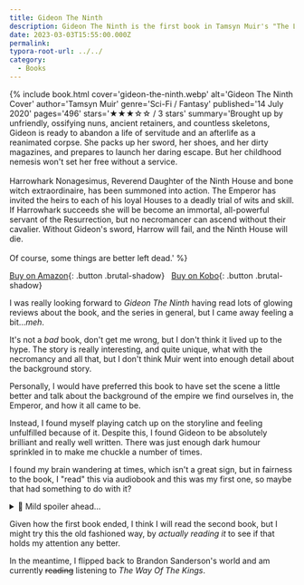 ```yaml
---
title: Gideon The Ninth
description: Gideon The Ninth is the first book in Tamsyn Muir's "The Locked Tomb " series
date: 2023-03-03T15:55:00.000Z
permalink:
typora-root-url: ../../
category:
  - Books
---
```


{% include book.html
cover='gideon-the-ninth.webp'
alt='Gideon The Ninth Cover'
author='Tamsyn Muir'
genre='Sci-Fi / Fantasy'
published='14 July 2020'
pages='496'
stars='★★★☆☆ / 3 stars'
summary='Brought up by unfriendly, ossifying nuns, ancient retainers, and countless skeletons, Gideon is ready to abandon a life of servitude and an afterlife as a reanimated corpse. She packs up her sword, her shoes, and her dirty magazines, and prepares to launch her daring escape. But her childhood nemesis won\'t set her free without a service.<br><br>Harrowhark Nonagesimus, Reverend Daughter of the Ninth House and bone witch extraordinaire, has been summoned into action. The Emperor has invited the heirs to each of his loyal Houses to a deadly trial of wits and skill. If Harrowhark succeeds she will be become an immortal, all-powerful servant of the Resurrection, but no necromancer can ascend without their cavalier. Without Gideon\'s sword, Harrow will fail, and the Ninth House will die.<br><br>Of course, some things are better left dead.'
%}

[Buy on Amazon](https://amzn.to/3ZvesT2){: .button .brutal-shadow} &nbsp; [Buy on Kobo](https://www.kobo.com/gb/en/ebook/gideon-the-ninth){: .button .brutal-shadow}

I was really looking forward to *Gideon The Ninth* having read lots of glowing reviews about the book, and the series in general, but I came away feeling a bit...*meh*.

It's not a *bad* book, don't get me wrong, but I don't think it lived up to the hype. The story is really interesting, and quite unique, what with the necromancy and all that, but I don't think Muir went into enough detail about the background story.

Personally, I would have preferred this book to have set the scene a little better and talk about the background of the empire we find ourselves in, the Emperor, and how it all came to be.

Instead, I found myself playing catch up on the storyline and feeling unfulfilled because of it. Despite this, I found Gideon to be absolutely brilliant and really well written. There was just enough dark humour sprinkled in to make me chuckle a number of times.

I found my brain wandering at times, which isn't a great sign, but in fairness to the book, I "read" this via audiobook and this was my first one, so maybe that had something to do with it?

<details>
  <summary>🚨 Mild spoiler ahead...</summary>
  <p>The last few chapters culminate into what can only be described as a boss fight, and they're really gripping as the story all comes together. But like I said, I'd have liked the backstory to have been revealed a sooner.</p>
</details>

Given how the first book ended, I think I will read the second book, but I might try this the old fashioned way, by *actually reading it* to see if that holds my attention any better.

In the meantime, I flipped back to Brandon Sanderson's world and am currently ~~reading~~ listening to *The Way Of The Kings*.